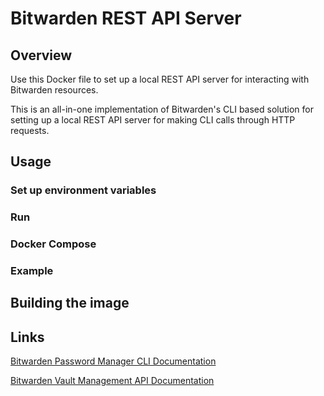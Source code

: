 # Bitwarden REST API Server

## Overview
Use this Docker file to set up a local REST API server for interacting with Bitwarden resources.

This is an all-in-one implementation of Bitwarden's CLI based solution for setting up a local REST API server for making CLI calls through HTTP requests. 

## Usage
### Set up environment variables

### Run

### Docker Compose

### Example

## Building the image

## Links

[Bitwarden Password Manager CLI Documentation](https://bitwarden.com/help/cli/)

[Bitwarden Vault Management API Documentation](https://bitwarden.com/help/vault-management-api/)